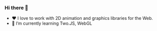 ### Hi there 👋

<!--
**evanslyke31/evanslyke31** is a ✨ _special_ ✨ repository because its `README.md` (this file) appears on your GitHub profile.-->

- ❤️ I love to work with 2D animation and graphics libraries for the Web.
- 🌱 I’m currently learning Two.JS, WebGL
